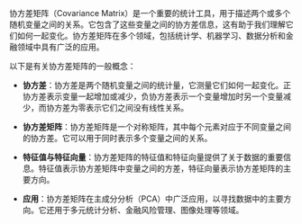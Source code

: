 协方差矩阵（Covariance Matrix）是一个重要的统计工具，用于描述两个或多个随机变量之间的关系。它包含了这些变量之间的协方差信息，这有助于我们理解它们如何一起变化。协方差矩阵在多个领域，包括统计学、机器学习、数据分析和金融领域中具有广泛的应用。

以下是有关协方差矩阵的一般概念：

- **协方差**：协方差是两个随机变量之间的统计量，它测量它们如何一起变化。正协方差表示变量一起增加或减少，负协方差表示一个变量增加时另一个变量减少，而协方差为零表示它们之间没有线性关系。
    
- **协方差矩阵**：协方差矩阵是一个对称矩阵，其中每个元素对应于不同变量之间的协方差。它可以用于同时表示多个变量之间的关系。
    
- **特征值与特征向量**：协方差矩阵的特征值和特征向量提供了关于数据的重要信息。特征值表示协方差矩阵中变量之间的方差，特征向量表示协方差矩阵的主要方向。
    
- **应用**：协方差矩阵在主成分分析（PCA）中广泛应用，以寻找数据中的主要方向。它还用于多元统计分析、金融风险管理、图像处理等领域。